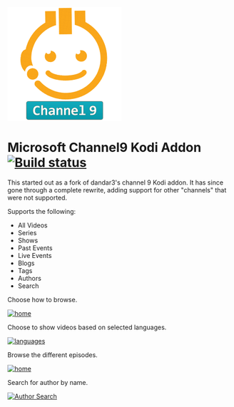 ![Channel9 Addon][9]

# Microsoft Channel9 Kodi Addon [![Build status](https://ci.appveyor.com/api/projects/status/svtto1mpdsn92ej4?svg=true)](https://ci.appveyor.com/project/camalot/plugin-video-microsoft-channel9)

This started out as a fork of dandar3's channel 9 Kodi addon. It has since gone through a complete rewrite, adding support for other "channels" that were not supported.

Supports the following:

- All Videos
- Series
- Shows
- Past Events
- Live Events
- Blogs
- Tags
- Authors
- Search

Choose how to browse.

[![home][2]][5]

Choose to show videos based on selected languages.

[![languages][1]][4]

Browse the different episodes.

[![home][3]][6]

Search for author by name.

[![Author Search][7]][8]

[1]: http://i.imgur.com/ZuLpUFQl.jpg
[2]: http://i.imgur.com/fQuA6Bvl.jpg
[3]: http://i.imgur.com/xWzuSh5l.jpg
[4]: http://i.imgur.com/ZuLpUFQ.jpg
[5]: http://i.imgur.com/fQuA6Bv.jpg
[6]: http://i.imgur.com/xWzuSh5.jpg
[7]: http://i.imgur.com/o0Q2j5Hl.jpg
[8]: http://i.imgur.com/o0Q2j5H.jpg
[9]: https://raw.githubusercontent.com/camalot/plugin.video.microsoft.channel9/master/icon.png
